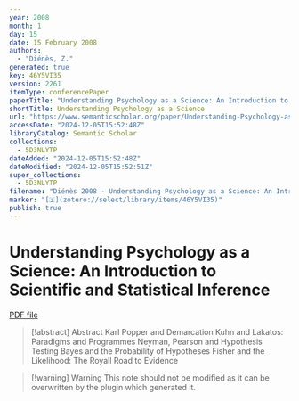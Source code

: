 ```yaml
---
year: 2008
month: 1
day: 15
date: 15 February 2008
authors:
  - "Diénès, Z."
generated: true
key: 46Y5VI35
version: 2261
itemType: conferencePaper
paperTitle: "Understanding Psychology as a Science: An Introduction to Scientific and Statistical Inference"
shortTitle: Understanding Psychology as a Science
url: "https://www.semanticscholar.org/paper/Understanding-Psychology-as-a-Science%3A-An-to-and-Di%C3%A9n%C3%A8s/0da919b04a393b7fa3f8bfb08122d0643422d537"
accessDate: "2024-12-05T15:52:48Z"
libraryCatalog: Semantic Scholar
collections:
  - 5D3NLYTP
dateAdded: "2024-12-05T15:52:48Z"
dateModified: "2024-12-05T15:52:51Z"
super_collections:
  - 5D3NLYTP
filename: "Diénès 2008 - Understanding Psychology as a Science: An Introduction to Scientific and Statistical Inference.pdf"
marker: "[🇿](zotero://select/library/items/46Y5VI35)"
publish: true
---
```

# Understanding Psychology as a Science: An Introduction to Scientific and Statistical Inference

[PDF file](/Papers/PDFs/Diénès%202008%20-%20Understanding%20Psychology%20as%20a%20Science:%20An%20Introduction%20to%20Scientific%20and%20Statistical%20Inference.pdf)

> [!abstract] Abstract
> Karl Popper and Demarcation Kuhn and Lakatos: Paradigms and Programmes Neyman, Pearson and Hypothesis Testing Bayes and the Probability of Hypotheses Fisher and the Likelihood: The Royall Road to Evidence

>[!warning] Warning
> This note should not be modified as it can be overwritten by the plugin which generated it.

